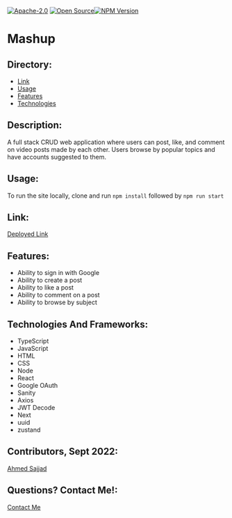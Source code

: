 [![Apache-2.0](https://img.shields.io/badge/Apache-License-blue.svg)](https://opensource.org/licenses/Apache-2.0)  [![Open Source](https://badges.frapsoft.com/os/v1/open-source.svg?v=103)](https://opensource.org/)[![NPM Version](https://img.shields.io/npm/v/npm.svg?style=flat)]()

# Mashup

## Directory:
* [Link](#link)
* [Usage](#usage)
* [Features](#features)
* [Technologies](#technologies-and-frameworks)

## Description: 
A full stack CRUD web application where users can post, like, and comment on video posts made by each other. Users browse by popular topics and have accounts suggested to them.

## Usage:
<!-- Disabled until SPA workaround is found
To use the site on the deployed site click on the link in the [Link](#heroku-link) section -->

To run the site locally, clone and run `npm install` followed by `npm run start`

## Link:
[Deployed Link](https://mashup-zb8w.vercel.app/)

## Features:
- Ability to sign in with Google
- Ability to create a post
- Ability to like a post
- Ability to comment on a post
- Ability to browse by subject

## Technologies And Frameworks:
- TypeScript
- JavaScript
- HTML
- CSS
- Node
- React
- Google OAuth
- Sanity
- Axios
- JWT Decode
- Next
- uuid
- zustand


## Contributors, Sept 2022:
[Ahmed Sajjad](https://github.com/Ahmed-Sajjad111)

## Questions? Contact Me!:
[Contact Me](mailto:uasajjad11198@gmail.com)